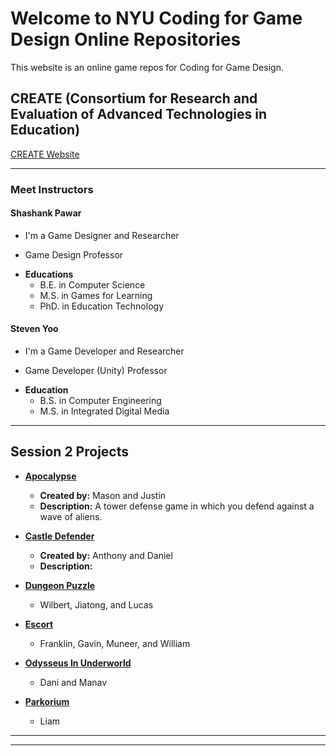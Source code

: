 # Welcome to NYU Coding for Game Design Online Repositories

This website is an online game repos for Coding for Game Design.

## CREATE (Consortium for Research and Evaluation of Advanced Technologies in Education) 


[CREATE Website](https://create.nyu.edu/)

----
### Meet Instructors

#### Shashank Pawar

* I'm a Game Designer and Researcher
- Game Design Professor
+ **Educations**
  - B.E. in Computer Science
  - M.S. in Games for Learning
  - PhD. in Education Technology

#### Steven Yoo

* I'm a Game Developer and Researcher
- Game Developer (Unity) Professor
+ **Education**
  - B.S. in Computer Engineering
  - M.S. in Integrated Digital Media
  

----

## Session 2 Projects

+ [**Apocalypse**](https://nyu-c4gd.github.io/nyu-c4gd/games/session2/)
  - **Created by:** Mason and Justin
  - **Description:** A tower defense game in which you defend against a wave of aliens.
  
+ [**Castle Defender**](https://nyu-c4gd.github.io/nyu-c4gd/games/session2/)
  - **Created by:** Anthony and Daniel
  - **Description:**
  
+ [**Dungeon Puzzle**](https://nyu-c4gd.github.io/nyu-c4gd/games/session2/)
  - Wilbert, Jiatong, and Lucas
  
+ [**Escort**](https://nyu-c4gd.github.io/nyu-c4gd/games/session2/)
  - Franklin, Gavin, Muneer, and William
  
+ [**Odysseus In Underworld**](https://nyu-c4gd.github.io/nyu-c4gd/games/session2/)
  - Dani and Manav
  
+ [**Parkorium**](https://nyu-c4gd.github.io/nyu-c4gd/games/session2/)
  - Liam


----
****

